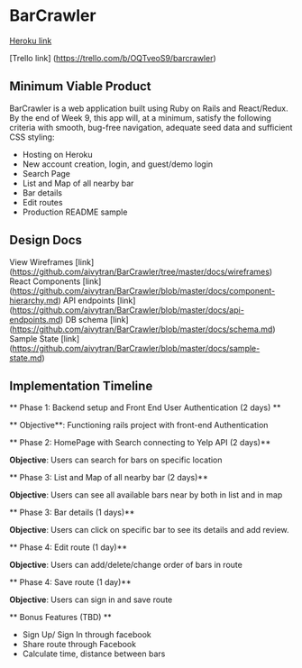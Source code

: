 # BarCrawler

[Heroku link](https://www.heroku.com/)

[Trello link] (https://trello.com/b/OQTveoS9/barcrawler)


## Minimum Viable Product

BarCrawler is a web application built using Ruby on Rails and React/Redux. By the end of Week 9, this app will, at a minimum, satisfy the following criteria with smooth, bug-free navigation, adequate seed data and sufficient CSS styling:

- Hosting on Heroku
- New account creation, login, and guest/demo login
- Search Page
- List and Map of all nearby bar
- Bar details
- Edit routes
- Production README sample


## Design Docs

View Wireframes [link] (https://github.com/aivytran/BarCrawler/tree/master/docs/wireframes)
React Components [link] (https://github.com/aivytran/BarCrawler/blob/master/docs/component-hierarchy.md)
API endpoints [link] (https://github.com/aivytran/BarCrawler/blob/master/docs/api-endpoints.md)
DB schema [link] (https://github.com/aivytran/BarCrawler/blob/master/docs/schema.md)
Sample State [link] (https://github.com/aivytran/BarCrawler/blob/master/docs/sample-state.md)

## Implementation Timeline

** Phase 1: Backend setup and Front End User Authentication (2 days) **

** Objective**: Functioning rails project with front-end Authentication

** Phase 2: HomePage with Search connecting to Yelp API  (2 days)**

**Objective**: Users can search for bars on specific location

** Phase 3: List and Map of all nearby bar  (2 days)**

**Objective**: Users can see all available bars near by both in list and in map

** Phase 3: Bar details (1 days)**

**Objective**: Users can click on specific bar to see its details and add review.

** Phase 4: Edit route (1 day)**

**Objective**: Users can add/delete/change order of bars in route

** Phase 4: Save route (1 day)**

**Objective**: Users can sign in and save route

** Bonus Features (TBD) **

- Sign Up/ Sign In through facebook
- Share route through Facebook
- Calculate time, distance between bars
